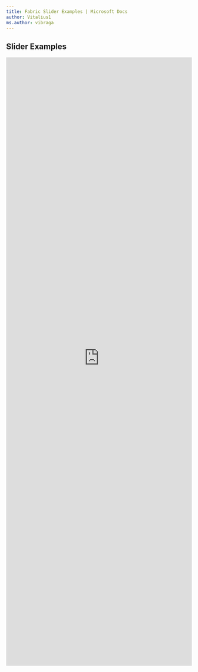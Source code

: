 ```yaml
---
title: Fabric Slider Examples | Microsoft Docs
author: Vitalius1
ms.author: vibraga
---
```


## Slider Examples

<iframe 
    title='Slider Examples'
    src='https://fabricweb.z5.web.core.windows.net/pr-deploy-site/refs/heads/master/fabric-website-resources/dist/index.html#/examples/slider?docsExample=true'
    frameborder='no'
    height='1650'
    style='width: 100%;'
>